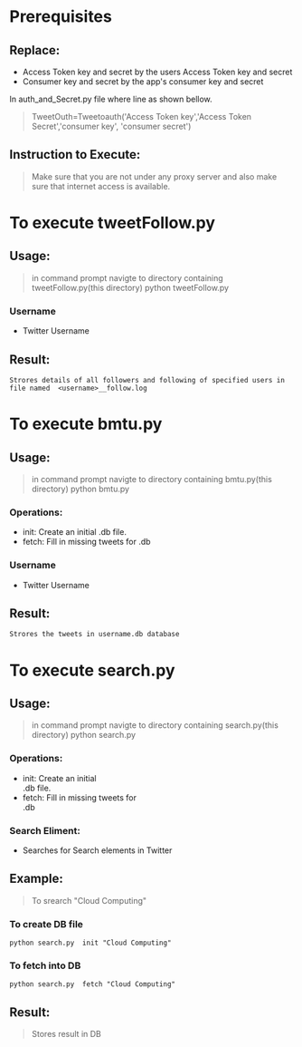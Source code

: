 # Prerequisites
## Replace: 
*    Access Token key and secret by the users Access Token key and secret
*    Consumer key and secret by the app's consumer key and secret

   In auth_and_Secret.py file where line as shown bellow.

>    TweetOuth=Tweetoauth('Access Token key','Access Token Secret','consumer key', 'consumer secret')
    
## Instruction to Execute:
>    Make sure that you are not under any proxy server and also make sure that internet access is available.

# To execute tweetFollow.py
## Usage:
>    in command prompt navigte to directory containing tweetFollow.py(this directory)
    python tweetFollow.py <username>
### Username
*	Twitter Username 

## Result:
    Strores details of all followers and following of specified users in file named  <username>__follow.log

# To execute bmtu.py
## Usage:
>    in command prompt navigte to directory containing bmtu.py(this directory) 
    python bmtu.py  <operation> <username>
### Operations:
*   init: Create an initial <username>.db file.
*   fetch: Fill in missing tweets for <username>.db

### Username
*	Twitter Username 

## Result:
    Strores the tweets in username.db database


# To execute search.py 
## Usage:
>    in command prompt navigte to directory containing search.py(this directory) 
    python search.py  <operation> <Search Element>
### Operations:
*   init: Create an initial <Search Element>.db file.
*   fetch: Fill in missing tweets for <Search Element>.db

### Search Eliment:
*   Searches for Search elements in Twitter

##	Example:
>	To srearch "Cloud Computing"
### To create DB file
    python search.py  init "Cloud Computing"
### To fetch into DB
    python search.py  fetch "Cloud Computing"

## Result:
>    Stores result in DB


